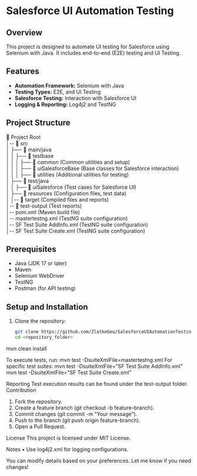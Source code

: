 # Salesforce UI Automation Testing  

## Overview  
This project is designed to automate UI testing for Salesforce using Selenium with Java. It includes end-to-end (E2E) testing and UI Testing.  

## Features  
- **Automation Framework:** Selenium with Java  
- **Testing Types:** E2E, and UI Testing  
- **Salesforce Testing:** Interaction with Salesforce UI  
- **Logging & Reporting:** Log4j2 and TestNG  

## Project Structure  
📂 Project Root<br>
│-- 📂 src<br>
│ ├── 📂 main/java<br>
│ │ ├── 📂 testbase<br>
│ │ │ ├── 📂 common (Common utilities and setup)<br>
│ │ │ ├── 📂 uiSalesforceBase (Base classes for Salesforce interaction)<br>
│ │ │ ├── 📂 utilities (Additional utilities for testing)<br>
│ ├── 📂 test/java<br>
│ │ ├── 📂 uiSalesforce (Test cases for Salesforce UI)<br>
│ ├── 📂 resources (Configuration files, test data)<br>
│
│-- 📂 target (Compiled files and reports)<br>
│-- 📂 test-output (Test reports)<br>
│-- pom.xml (Maven build file)<br>
│-- mastertestng.xml (TestNG suite configuration)<br>
│-- SF Test Suite AddInfo.xml (TestNG suite configuration)<br>
│-- SF Test Suite Create.xml (TestNG suite configuration)<br>


## Prerequisites  
- Java (JDK 17 or later)  
- Maven  
- Selenium WebDriver  
- TestNG  
- Postman (for API testing)  

## Setup and Installation  
1. Clone the repository:  
   ```sh
   git clone https://github.com/ZlatkoGeo/SalesforceUIAutomationTesting.git
   cd <repository_folder>

mvn clean install

To execute tests, run:
mvn test -DsuiteXmlFile=mastertestng.xml
For specific test suites:
mvn test -DsuiteXmlFile="SF Test Suite AddInfo.xml"
mvn test -DsuiteXmlFile="SF Test Suite Create.xml"

Reporting
Test execution results can be found under the test-output folder.
Contribution
1.	Fork the repository.
2.	Create a feature branch (git checkout -b feature-branch).
3.	Commit changes (git commit -m "Your message").
4.	Push to the branch (git push origin feature-branch).
5.	Open a Pull Request.

License
This project is licensed under MIT License.

Notes
•	Use log4j2.xml for logging configurations.

You can modify details based on your preferences. Let me know if you need changes! 
